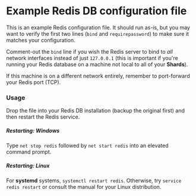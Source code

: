 # Example Redis DB configuration file

This is an example Redis configuration file. It should run as-is, but you may want to verify the first two lines (`bind` and `requirepassword`) to make sure it matches your configuration.

Comment-out the `bind` line if you wish the Redis server to bind to _all_  network interfaces instead of just `127.0.0.1` (this is important if you're running your Redis database on a machine not local to all of your **Shards**).

If this machine is on a different network entirely, remember to port-forward your Redis port (TCP).

### Usage
Drop the file into your Redis DB installation (backup the original first) and then restart the Redis service.

##### Restarting: Windows
Type `net stop redis` followed by `net start redis` into an elevated command prompt.

##### Restarting: Linux
For __systemd__ systems, `systemctl restart redis`. Otherwise, try `service redis restart` or consult the manual for your Linux distribution.